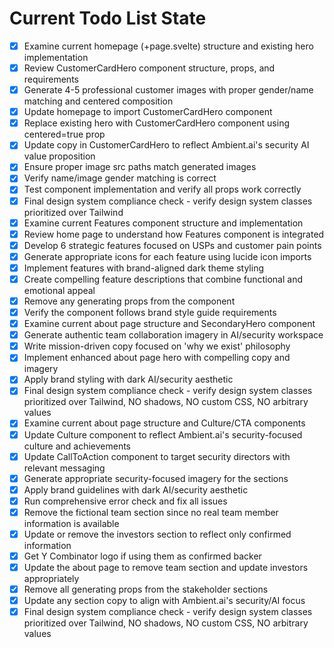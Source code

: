 <!-- DO NOT EDIT - Managed by todo_list tool -->
<!-- Updated: 2025-09-26T05:35:14.649Z -->

# Current Todo List State

- [x] Examine current homepage (+page.svelte) structure and existing hero implementation
- [x] Review CustomerCardHero component structure, props, and requirements
- [x] Generate 4-5 professional customer images with proper gender/name matching and centered composition
- [x] Update homepage to import CustomerCardHero component
- [x] Replace existing hero with CustomerCardHero component using centered=true prop
- [x] Update copy in CustomerCardHero to reflect Ambient.ai's security AI value proposition
- [x] Ensure proper image src paths match generated images
- [x] Verify name/image gender matching is correct
- [x] Test component implementation and verify all props work correctly
- [x] Final design system compliance check - verify design system classes prioritized over Tailwind
- [x] Examine current Features component structure and implementation
- [x] Review home page to understand how Features component is integrated
- [x] Develop 6 strategic features focused on USPs and customer pain points
- [x] Generate appropriate icons for each feature using lucide icon imports
- [x] Implement features with brand-aligned dark theme styling
- [x] Create compelling feature descriptions that combine functional and emotional appeal
- [x] Remove any generating props from the component
- [x] Verify the component follows brand style guide requirements
- [x] Examine current about page structure and SecondaryHero component
- [x] Generate authentic team collaboration imagery in AI/security workspace
- [x] Write mission-driven copy focused on 'why we exist' philosophy
- [x] Implement enhanced about page hero with compelling copy and imagery
- [x] Apply brand styling with dark AI/security aesthetic
- [x] Final design system compliance check - verify design system classes prioritized over Tailwind, NO shadows, NO custom CSS, NO arbitrary values
- [x] Examine current about page structure and Culture/CTA components
- [x] Update Culture component to reflect Ambient.ai's security-focused culture and achievements
- [x] Update CallToAction component to target security directors with relevant messaging
- [x] Generate appropriate security-focused imagery for the sections
- [x] Apply brand guidelines with dark AI/security aesthetic
- [x] Run comprehensive error check and fix all issues
- [x] Remove the fictional team section since no real team member information is available
- [x] Update or remove the investors section to reflect only confirmed information
- [x] Get Y Combinator logo if using them as confirmed backer
- [x] Update the about page to remove team section and update investors appropriately
- [x] Remove all generating props from the stakeholder sections
- [x] Update any section copy to align with Ambient.ai's security/AI focus
- [x] Final design system compliance check - verify design system classes prioritized over Tailwind, NO shadows, NO custom CSS, NO arbitrary values
